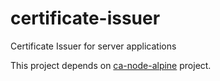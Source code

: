 # certificate-issuer
Certificate Issuer for server applications

This project depends on [ca-node-alpine](https://github.com/claudineyns/ca-node-alpine) project.
